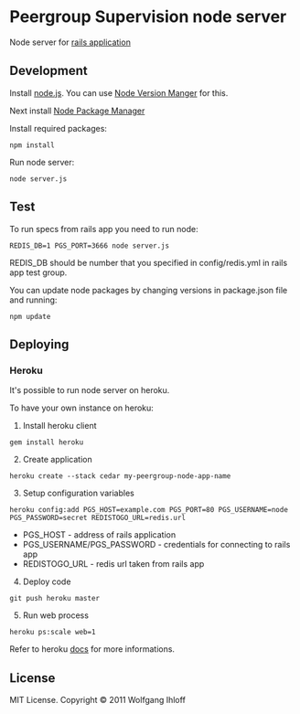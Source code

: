 # Peergroup Supervision node server #

Node server for [rails application](https://github.com/wolfgangihloff/peergroup)

## Development ##

Install [node.js](http://nodejs.org/).
You can use [Node Version Manger](https://github.com/creationix/nvm) for this.

Next install [Node Package Manager](http://npmjs.org/)

Install required packages:

```
npm install
```

Run node server:

```
node server.js
```

## Test ##

To run specs from rails app you need to run node:

```
REDIS_DB=1 PGS_PORT=3666 node server.js
```

REDIS_DB should be number that you specified in config/redis.yml in rails app test group.

You can update node packages by changing versions in package.json file and running:

```
npm update
```

## Deploying ##

### Heroku ###

It's possible to run node server on heroku.

To have your own instance on heroku:

1. Install heroku client

  ```
  gem install heroku
  ```

2. Create application

  ```
  heroku create --stack cedar my-peergroup-node-app-name
  ```

3. Setup configuration variables

  ```
  heroku config:add PGS_HOST=example.com PGS_PORT=80 PGS_USERNAME=node PGS_PASSWORD=secret REDISTOGO_URL=redis.url
  ```

  * PGS\_HOST - address of rails application
  * PGS\_USERNAME/PGS\_PASSWORD - credentials for connecting to rails app
  * REDISTOGO\_URL - redis url taken from rails app

4. Deploy code

  ```
  git push heroku master
  ```

5. Run web process

  ```
  heroku ps:scale web=1
  ```

Refer to heroku [docs](http://devcenter.heroku.com/articles/node-js) for more informations.

## License ##
MIT License. Copyright © 2011 Wolfgang Ihloff 